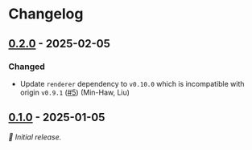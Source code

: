 # Changelog

## [0.2.0] - 2025-02-05

### Changed

- Update `renderer` dependency to `v0.10.0` which is incompatible with origin `v0.9.1` ([#5](https://github.com/liuminhaw/sitemapHelper/pull/5)) (Min-Haw, Liu)

## [0.1.0] - 2025-01-05

_:seedling: Initial release._

[0.2.0]: https://github.com/liuminhaw/sitemapHelper/releases/tag/v0.2.0

[0.1.0]: https://github.com/liuminhaw/sitemapHelper/releases/tag/v0.1.0
